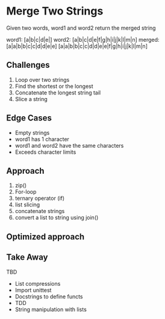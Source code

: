 # Merge Two Strings

Given two words, word1 and word2 return the merged string

word1:  [a|b|c|d|e|]
word2:  [a|b|c|d|e|f|g|h|i|j|k|l|m|n]
merged: [a|a|b|b|c|c|d|d|e|e]
        [a|a|b|b|c|c|d|d|e|e|f|g|h|i|j|k|l|m|n]

## Challenges

1. Loop over two strings
2. Find the shortest or the longest
3. Concatenate the longest string tail
4. Slice a string

## Edge Cases

- Empty strings
- word1 has 1 character
- word1 and word2 have the same characters
- Exceeds character limits

## Approach

1. zip()
2. For-loop
3. ternary operator (if)
4. list slicing
5. concatenate strings
6. convert a list to string using join()

## Optimized approach

## Take Away

TBD
- List compressions
- Import unittest
- Docstrings to define functs
- TDD
- String manipulation with lists
